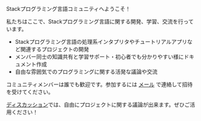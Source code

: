 Stackプログラミング言語コミュニティへようこそ！

私たちはここで、Stackプログラミング言語に関する開発、学習、交流を行っています。

- Stackプログラミング言語の処理系インタプリタやチュートリアルアプリなど関連するプロジェクトの開発
- メンバー同士の知識共有と学習サポート・初心者でも分かりやすい様にドキュメント作成
- 自由な雰囲気でのプログラミングに関する活発な議論や交流

コミュニティメンバーは誰でも歓迎です。参加するには [メール](mailto://kajizukataichi@outlook.jp) で連絡して招待を受けてください。

[ディスカッション](https://github.com/orgs/Stack-Programing-Community/discussions)では、自由にプロジェクトに関する議論が出来ます。ぜひご活用ください！
